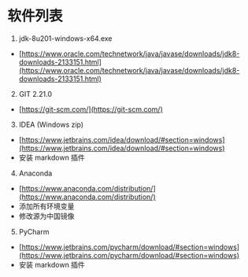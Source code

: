 # 软件列表

1. jdk-8u201-windows-x64.exe
- [https://www.oracle.com/technetwork/java/javase/downloads/jdk8-downloads-2133151.html](https://www.oracle.com/technetwork/java/javase/downloads/jdk8-downloads-2133151.html)

2. GIT 2.21.0
- [https://git-scm.com/](https://git-scm.com/)

3. IDEA (Windows zip)
- [https://www.jetbrains.com/idea/download/#section=windows](https://www.jetbrains.com/idea/download/#section=windows)
- 安装 markdown 插件

4. Anaconda
- [https://www.anaconda.com/distribution/](https://www.anaconda.com/distribution/)
- 添加所有环境变量
- 修改源为中国镜像

5. PyCharm
- [https://www.jetbrains.com/pycharm/download/#section=windows](https://www.jetbrains.com/pycharm/download/#section=windows)
- 安装 markdown 插件
